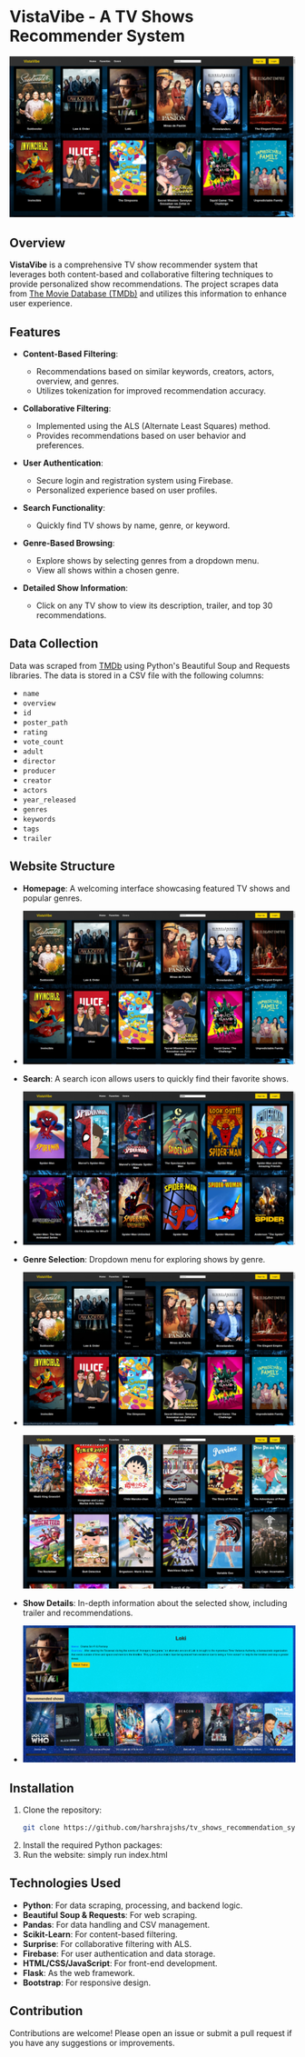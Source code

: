 # VistaVibe - A TV Shows Recommender System

![](homepage.png)

## Overview
**VistaVibe** is a comprehensive TV show recommender system that leverages both content-based and collaborative filtering techniques to provide personalized show recommendations. The project scrapes data from [The Movie Database (TMDb)](https://www.themoviedb.org/tv) and utilizes this information to enhance user experience.

## Features
- **Content-Based Filtering**: 
  - Recommendations based on similar keywords, creators, actors, overview, and genres.
  - Utilizes tokenization for improved recommendation accuracy.
  
- **Collaborative Filtering**:
  - Implemented using the ALS (Alternate Least Squares) method.
  - Provides recommendations based on user behavior and preferences.

- **User Authentication**:
  - Secure login and registration system using Firebase.
  - Personalized experience based on user profiles.

- **Search Functionality**:
  - Quickly find TV shows by name, genre, or keyword.

- **Genre-Based Browsing**:
  - Explore shows by selecting genres from a dropdown menu.
  - View all shows within a chosen genre.

- **Detailed Show Information**:
  - Click on any TV show to view its description, trailer, and top 30 recommendations.
  
## Data Collection
Data was scraped from [TMDb](https://www.themoviedb.org/tv) using Python's Beautiful Soup and Requests libraries. The data is stored in a CSV file with the following columns:
- `name`
- `overview`
- `id`
- `poster_path`
- `rating`
- `vote_count`
- `adult`
- `director`
- `producer`
- `creator`
- `actors`
- `year_released`
- `genres`
- `keywords`
- `tags`
- `trailer`

## Website Structure
- **Homepage**: A welcoming interface showcasing featured TV shows and popular genres.
- 
  ![Homepage Screenshot](homepage.png)

- **Search**: A search icon allows users to quickly find their favorite shows.
- 
  ![Search Feature Screenshot](search.png)

- **Genre Selection**: Dropdown menu for exploring shows by genre.
- 
  ![Genre Selection Screenshot](genre1.png)
  
  ![Genre Selection Screenshot](genre2.png)

- **Show Details**: In-depth information about the selected show, including trailer and recommendations.
- 
  ![Show Details Screenshot](recommendation.png)

## Installation
1. Clone the repository:
   ```bash
   git clone https://github.com/harshrajshs/tv_shows_recommendation_system.git
2. Install the required Python packages:
3. Run the website:
   simply run index.html
## Technologies Used
- **Python**: For data scraping, processing, and backend logic.
- **Beautiful Soup & Requests**: For web scraping.
- **Pandas**: For data handling and CSV management.
- **Scikit-Learn**: For content-based filtering.
- **Surprise**: For collaborative filtering with ALS.
- **Firebase**: For user authentication and data storage.
- **HTML/CSS/JavaScript**: For front-end development.
- **Flask**: As the web framework.
- **Bootstrap**: For responsive design.

## Contribution
Contributions are welcome! Please open an issue or submit a pull request if you have any suggestions or improvements.
